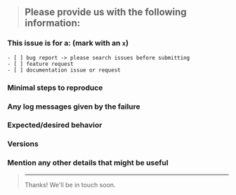 <!--
IF SUFFICIENT INFORMATION IS NOT PROVIDED VIA THE FOLLOWING TEMPLATE THE ISSUE MIGHT BE CLOSED WITHOUT FURTHER CONSIDERATION OR INVESTIGATION
-->
> Please provide us with the following information:
> ---------------------------------------------------------------

### This issue is for a: (mark with an `x`)
```
- [ ] bug report -> please search issues before submitting
- [ ] feature request
- [ ] documentation issue or request
```

### Minimal steps to reproduce
>

### Any log messages given by the failure
>

### Expected/desired behavior
>

### Versions
>

### Mention any other details that might be useful

> ---------------------------------------------------------------
> Thanks! We'll be in touch soon.
